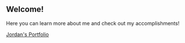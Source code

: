 ## Welcome!

Here you can learn more about me and check out my accomplishments!

[Jordan's Portfolio](http://github.com/jinj95/jj-portfolio)

